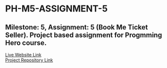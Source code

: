 ﻿# PH-M5-ASSIGNMENT-5

## Milestone: 5, Assignment: 5 (Book Me Ticket Seller). Project based assignment for Progmming Hero course.

[Live Website Link](https://abdul-muhaimin-toha.github.io/PH-M5-ASSIGNMENT-5/)  
[Project Repository Link](https://github.com/abdul-muhaimin-toha/PH-M5-Assignment-5)

